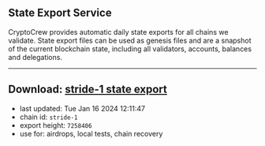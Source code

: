## State Export Service
CryptoCrew provides automatic daily state exports for all chains we validate. State export files can be used as genesis files and are a snapshot of the current blockchain state, including all validators, accounts, balances and delegations.

---
**Download: [stride-1 state export](https://dl.ccvalidators.com/SERVICE/stride/stride-1_export_7258406.json)**
---

- last updated: Tue Jan 16 2024 12:11:47
- chain id: `stride-1`
- export height: `7258406`
- use for: airdrops, local tests, chain recovery
